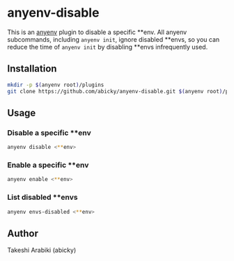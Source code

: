 # anyenv-disable

This is an [anyenv](https://github.com/anyenv/anyenv) plugin to disable a specific \*\*env.
All anyenv subcommands, including `anyenv init`, ignore disabled \*\*envs,
so you can reduce the time of `anyenv init` by disabling \*\*envs infrequently used.


## Installation

```sh
mkdir -p $(anyenv root)/plugins
git clone https://github.com/abicky/anyenv-disable.git $(anyenv root)/plugins/anyenv-disable
```


## Usage

### Disable a specific **env

```sh
anyenv disable <**env>
```

### Enable a specific **env

```sh
anyenv enable <**env>
```

### List disabled **envs

```sh
anyenv envs-disabled <**env>
```


## Author

Takeshi Arabiki (abicky)
